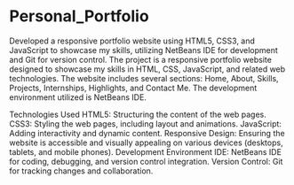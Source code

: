 # Personal_Portfolio
Developed a responsive portfolio website using HTML5, CSS3, and JavaScript to showcase my skills, utilizing NetBeans IDE for development and Git for version control.
The project is a responsive portfolio website designed to showcase my skills in HTML, CSS, JavaScript, and related web technologies. The website includes several sections: Home, About, Skills, Projects, Internships, Highlights, and Contact Me. The development environment utilized is NetBeans IDE.

Technologies Used
HTML5: Structuring the content of the web pages.
CSS3: Styling the web pages, including layout and animations.
JavaScript: Adding interactivity and dynamic content.
Responsive Design: Ensuring the website is accessible and visually appealing on various devices (desktops, tablets, and mobile phones).
Development Environment
IDE: NetBeans IDE for coding, debugging, and version control integration.
Version Control: Git for tracking changes and collaboration.
